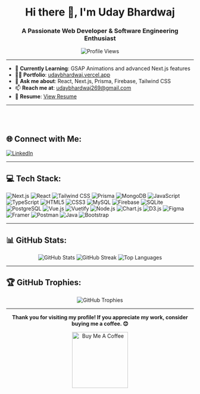 <h1 align="center">Hi there 👋, I'm Uday Bhardwaj</h1>
<h3 align="center">A Passionate Web Developer & Software Engineering Enthusiast</h3>

<p align="center">
  <img src="https://komarev.com/ghpvc/?username=uday-bhardwaj-15&label=Profile%20views&color=0e75b6&style=flat" alt="Profile Views"/>
</p>

---



- 🌱 **Currently Learning**: GSAP Animations and advanced Next.js features  
- 👨‍💻 **Portfolio**: [udaybhardwaj.vercel.app](https://portfolio-pied-sigma.vercel.app/)  
- 💬 **Ask me about**: React, Next.js, Prisma, Firebase, Tailwind CSS  
- 📫 **Reach me at**: udaybhardwaj269@gmail.com  
- 📄 **Resume**: [View Resume](https://chocolate-genni-31.tiiny.site/)
  


---

</br>
</br>

## 🌐 Connect with Me:
<p align="left">
  <a href="https://www.linkedin.com/in/uday-bhardwaj-b1373331a/" target="_blank">
    <img src="https://img.shields.io/badge/LinkedIn-%230077B5.svg?logo=linkedin&logoColor=white" alt="LinkedIn" />
  </a>
</p>

---

## 💻 Tech Stack:
<p align="left">
  <img src="https://img.shields.io/badge/Next-black?style=for-the-badge&logo=next.js&logoColor=white" alt="Next.js" />
  <img src="https://img.shields.io/badge/React-%2320232a.svg?style=for-the-badge&logo=react&logoColor=%2361DAFB" alt="React" />
  <img src="https://img.shields.io/badge/TailwindCSS-%2338B2AC.svg?style=for-the-badge&logo=tailwind-css&logoColor=white" alt="Tailwind CSS" />
  <img src="https://img.shields.io/badge/Prisma-3982CE?style=for-the-badge&logo=Prisma&logoColor=white" alt="Prisma" />
  <img src="https://img.shields.io/badge/MongoDB-%234ea94b.svg?style=for-the-badge&logo=mongodb&logoColor=white" alt="MongoDB" />
  <img src="https://img.shields.io/badge/JavaScript-%23323330.svg?style=for-the-badge&logo=javascript&logoColor=%23F7DF1E" alt="JavaScript" />
  <img src="https://img.shields.io/badge/TypeScript-%23007ACC.svg?style=for-the-badge&logo=typescript&logoColor=white" alt="TypeScript" />
  <img src="https://img.shields.io/badge/HTML5-%23E34F26.svg?style=for-the-badge&logo=html5&logoColor=white" alt="HTML5" />
  <img src="https://img.shields.io/badge/CSS3-%231572B6.svg?style=for-the-badge&logo=css3&logoColor=white" alt="CSS3" />
  <img src="https://img.shields.io/badge/MySQL-4479A1.svg?style=for-the-badge&logo=mysql&logoColor=white" alt="MySQL" />
  <img src="https://img.shields.io/badge/Firebase-a08021?style=for-the-badge&logo=firebase&logoColor=ffcd34" alt="Firebase" />
  <img src="https://img.shields.io/badge/SQLite-%2307405e.svg?style=for-the-badge&logo=sqlite&logoColor=white" alt="SQLite" />
  <img src="https://img.shields.io/badge/PostgreSQL-%23316192.svg?style=for-the-badge&logo=postgresql&logoColor=white" alt="PostgreSQL" />
  <img src="https://img.shields.io/badge/Vue.js-%2335495e.svg?style=for-the-badge&logo=vue.js&logoColor=%234FC08D" alt="Vue.js" />
  <img src="https://img.shields.io/badge/Vuetify-%230196F7.svg?style=for-the-badge&logo=vuetify&logoColor=white" alt="Vuetify" />
  <img src="https://img.shields.io/badge/Node.js-%2343853D.svg?style=for-the-badge&logo=node.js&logoColor=white" alt="Node.js" />
  <img src="https://img.shields.io/badge/Chart.js-%23FF6384.svg?style=for-the-badge&logo=chartdotjs&logoColor=white" alt="Chart.js" />
  <img src="https://img.shields.io/badge/D3.js-%23F9A03C.svg?style=for-the-badge&logo=d3.js&logoColor=white" alt="D3.js" />
  <img src="https://img.shields.io/badge/Figma-%23F24E1E.svg?style=for-the-badge&logo=figma&logoColor=white" alt="Figma" />
  <img src="https://img.shields.io/badge/Framer-black?style=for-the-badge&logo=framer&logoColor=blue" alt="Framer" />
  <img src="https://img.shields.io/badge/Postman-FF6C37?style=for-the-badge&logo=postman&logoColor=white" alt="Postman" />
  <img src="https://img.shields.io/badge/Java-%23ED8B00.svg?style=for-the-badge&logo=openjdk&logoColor=white" alt="Java" />
  <img src="https://img.shields.io/badge/Bootstrap-%23563D7C.svg?style=for-the-badge&logo=bootstrap&logoColor=white" alt="Bootstrap" />

</p>

---

## 📊 GitHub Stats:
<p align="center">
  <img src="https://github-readme-stats.vercel.app/api?username=uday-bhardwaj-15&theme=dark&hide_border=false&show_icons=true" alt="GitHub Stats"/>
  <img src="https://github-readme-streak-stats.herokuapp.com/?user=uday-bhardwaj-15&theme=dark&hide_border=false" alt="GitHub Streak"/>
  <img src="https://github-readme-stats.vercel.app/api/top-langs/?username=uday-bhardwaj-15&theme=dark&hide_border=false&layout=compact" alt="Top Languages"/>
</p>

---

## 🏆 GitHub Trophies:
<p align="center">
  <img src="https://github-profile-trophy.vercel.app/?username=uday-bhardwaj-15&theme=radical&no-frame=false&no-bg=true&margin-w=4" alt="GitHub Trophies"/>
</p>

---

<p align="center">
  <b>Thank you for visiting my profile! If you appreciate my work, consider buying me a coffee. 😊</b>
</p>

<p align="center">
  <a href="https://buymeacoffee.com/udaybhardwaj" target="_blank">
    <img src="https://cdn.buymeacoffee.com/buttons/v2/default-yellow.png" alt="Buy Me A Coffee" width="150"/>
  </a>
</p>
